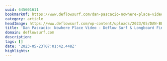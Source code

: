 ```yaml
---
uuid: 645601611
bookmarkOf: https://www.deflowsurf.com/dan-pascacio-nowhere-place-video/
category: article
headImage: https://www.deflowsurf.com/wp-content/uploads/2023/05/DAN-BLOG-BANNER.jpg
title: 'Dan Pascacio: Nowhere Place Video - Deflow Surf & Longboard Fins'
domain: deflowsurf.com
description: 
tags: []
date: '2023-05-23T07:01:42.448Z'
highlights: 
---
```




